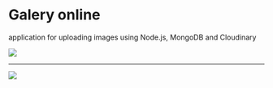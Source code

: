 # Galery online

application for uploading images using Node.js, MongoDB and Cloudinary

<a target="_blank" href="http://res.cloudinary.com/det8h7rxr/image/upload/v1574062606/sj9t4dvuo5gabomytu8d.png">
  <img src="http://res.cloudinary.com/det8h7rxr/image/upload/v1574062606/sj9t4dvuo5gabomytu8d.png"/>
</a>

---------------------------------------

<a target="_blank" href="http://res.cloudinary.com/det8h7rxr/image/upload/v1574062629/rpfekhlicwnee5eiv7el.png">
  <img src="http://res.cloudinary.com/det8h7rxr/image/upload/v1574062629/rpfekhlicwnee5eiv7el.png"/>
</a>
